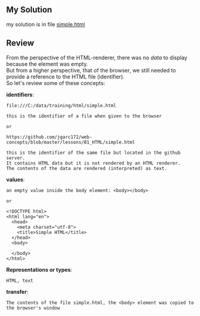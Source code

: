 ## My Solution

my solution is in file [simple.html](https://github.com/jgarc172/web-concepts/blob/master/lessons/01_HTML/simple.html)

## Review

From the perspective of the HTML-renderer, there was no *data* to display because the <body> element was empty.  
But from a higher perspective, that of the browser, we still needed to provide a reference to the HTML file (identifier).  
So let's review some of these concepts:

**identifiers**:  

    file:///C:/data/training/html/simple.html
    
    this is the identifier of a file when given to the browser
    
    or
    
    https://github.com/jgarc172/web-concepts/blob/master/lessons/01_HTML/simple.html
    
    this is the identifier of the same file but located in the github server.
    It contains HTML data but it is not rendered by an HTML renderer.  
    The contents of the data are rendered (interpreted) as text.
                
**values**:   
    
    an empty value inside the body element: <body></body>
    
    or

    <!DOCTYPE html>
    <html lang="en">
      <head>
        <meta charset="utf-8">
        <title>Simple HTML</title>
      </head>
      <body>
    
      </body>
    </html>
    
**Representations or types**:   

    HTML, text

**transfer**:

    The contents of the file simple.html, the <body> element was copied to the browser's window
